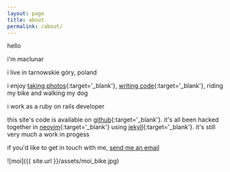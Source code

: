 ```yaml
---
layout: page
title: about
permalink: /about/
---
```


hello

i'm maclunar

i live in tarnowskie góry, poland

i enjoy
[taking photos](https://www.flickr.com/photos/maclunar/){:target='_blank'},
[writing code](https://github.com/maclunar){:target='_blank'},
riding my bike and walking my dog

i work as a ruby on rails developer

this site's code is available on
[github](https://github.com/maclunar/maclunar.github.io){:target='_blank'}.
it's all been hacked together in
[neovim](https://neovim.io/){:target='_blank'}
using
[jekyll](https://jekyllrb.com){:target='_blank'}.
it's still very much a work in progess

if you'd like to get in touch with me, [send me an email](mailto:maclunar@gmail.com)

![moi]({{ site.url }}/assets/moi_bike.jpg)
